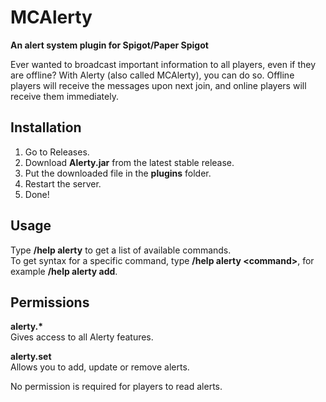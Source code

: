 # MCAlerty
**An alert system plugin for Spigot/Paper Spigot**
   
Ever wanted to broadcast important information to all players, even if they are offline? With Alerty (also called MCAlerty), you can do so. Offline players will receive the messages upon next join, and online players will receive them immediately.

## Installation
1. Go to Releases.
2. Download **Alerty.jar** from the latest stable release.
3. Put the downloaded file in the **plugins** folder.
4. Restart the server.
5. Done!
   
## Usage
Type **/help alerty** to get a list of available commands.   
To get syntax for a specific command, type **/help alerty \<command\>**, for example **/help alerty add**.
   
## Permissions
**alerty.\***   
Gives access to all Alerty features.   
   
**alerty.set**   
Allows you to add, update or remove alerts.   
   
No permission is required for players to read alerts.
